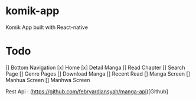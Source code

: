 # komik-app
Komik App built with React-native

# Todo
[] Bottom Navigation
[x] Home
[x] Detail Manga
[] Read Chapter
[] Search Page
[] Genre Pages
[] Download Manga
[] Recent Read
[] Manga Screen
[] Manhua Screen
[] Manhwa Screen


Rest Api :
(https://github.com/febryardiansyah/manga-api)[Github]
